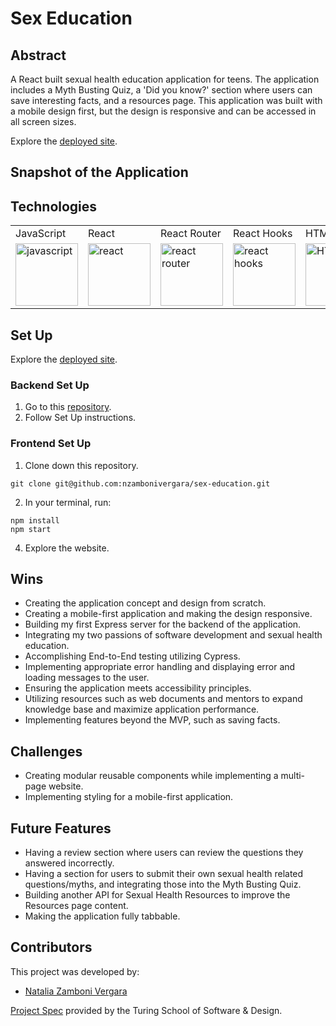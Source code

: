 # Sex Education

## Abstract

A React built sexual health education application for teens. The application includes a Myth Busting Quiz, a 'Did you know?' section where users can save interesting facts, and a resources page. This application was built with a mobile design first, but the design is responsive and can be accessed in all screen sizes.

Explore the <a href="https://sex-education.surge.sh/home">deployed site</a>.

## Snapshot of the Application



## Technologies

<table>
    <tr>
        <td>JavaScript</td>
        <td>React</td>
        <td>React Router</td>
        <td>React Hooks</td>
        <td>HTML</td>
        <td>CSS</td>
        <td>Cypress</td>
        <td>Fetch API</td>
    </tr>
    </tr>
        <td><img src="https://user-images.githubusercontent.com/73092355/119360616-074c6580-bc68-11eb-8ac1-f1ca05b87bf8.png" alt="javascript" width="100" height="auto" /></td>
        <td><img src="https://user-images.githubusercontent.com/73092355/119361040-74f89180-bc68-11eb-845a-29ec9f93f095.png" alt="react" width="100" height="auto" /></td>
        <td><img src="https://user-images.githubusercontent.com/73092355/119361186-9d808b80-bc68-11eb-97ee-05bde2700716.png" alt="react router" width="100" height="auto" /></td>
        <td><img src="https://miro.medium.com/max/1400/1*-Ijet6kVJqGgul6adezDLQ.png" alt="react hooks" width="100" height="auto" /></td>
        <td><img src="https://user-images.githubusercontent.com/73092355/119402191-d553f700-bc99-11eb-8cd3-6ef44023d530.png" alt="HTML" width="100" height="auto" /></td>
        <td><img src="https://user-images.githubusercontent.com/73092355/119402395-1e0bb000-bc9a-11eb-9173-30403b8848d1.png" alt="css" width="100" height="auto" /></td>
        <td><img src="https://user-images.githubusercontent.com/73092355/119361263-b5f0a600-bc68-11eb-9f41-8e10aa013e7a.png" alt="Cypress" width="100" height="auto" /></td>
         <td><img src="https://www.freecodecamp.org/news/content/images/size/w2000/2020/08/wall-2.jpeg" alt="Heroku" width="100" height="auto" /></td>
    </tr>
</table>

## Set Up

Explore the <a href="https://sex-education.surge.sh/home">deployed site</a>.

### Backend Set Up

1. Go to this [repository](https://github.com/nzambonivergara/sexual-health-api).
2. Follow Set Up instructions.

### Frontend Set Up

1. Clone down this repository.
  ```
  git clone git@github.com:nzambonivergara/sex-education.git
  ```
2. In your terminal, run:
  ```
  npm install
  npm start
  ```
4. Explore the website.

## Wins

- Creating the application concept and design from scratch.
- Creating a mobile-first application and making the design responsive.
- Building my first Express server for the backend of the application.
- Integrating my two passions of software development and sexual health education.
- Accomplishing End-to-End testing utilizing Cypress.
- Implementing appropriate error handling and displaying error and loading messages to the user.
- Ensuring the application meets accessibility principles.
- Utilizing resources such as web documents and mentors to expand knowledge base and maximize application performance.
- Implementing features beyond the MVP, such as saving facts.

## Challenges

- Creating modular reusable components while implementing a multi-page website.
- Implementing styling for a mobile-first application.

## Future Features

- Having a review section where users can review the questions they answered incorrectly.
- Having a section for users to submit their own sexual health related questions/myths, and integrating those into the Myth Busting Quiz.
- Building another API for Sexual Health Resources to improve the Resources page content.
- Making the application fully tabbable.

## Contributors

This project was developed by:

- [Natalia Zamboni Vergara](https://github.com/nzambonivergara)

[Project Spec](https://frontend.turing.edu/projects/module-3/showcase.html) provided by the Turing School of Software & Design.
